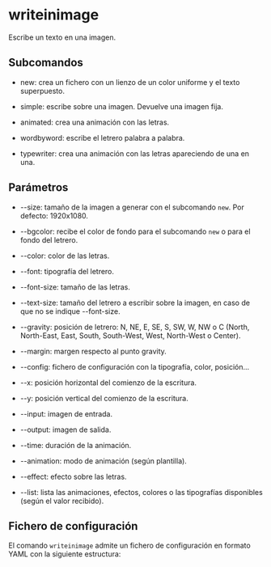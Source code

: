 # writeinimage

Escribe un texto en una imagen.

## Subcomandos

- new: crea un fichero con un lienzo de un color uniforme y el texto superpuesto.

- simple: escribe sobre una imagen. Devuelve una imagen fija.

- animated: crea una animación con las letras.

- wordbyword: escribe el letrero palabra a palabra.

- typewriter: crea una animación con las letras apareciendo de una en una.

## Parámetros

- --size: tamaño de la imagen a generar con el subcomando `new`. Por defecto: 1920x1080.

- --bgcolor: recibe el color de fondo para el subcomando `new` o para el fondo del letrero.

- --color: color de las letras.

- --font: tipografía del letrero.

- --font-size: tamaño de las letras.

- --text-size: tamaño del letrero a escribir sobre la imagen, en caso de que no se indique --font-size.

- --gravity: posición de letrero: N, NE, E, SE, S, SW, W, NW o C (North, North-East, East, South, South-West, West, North-West o Center).

- --margin: margen respecto al punto gravity.

- --config: fichero de configuración con la tipografía, color, posición...

- --x: posición horizontal del comienzo de la escritura.

- --y: posición vertical del comienzo de la escritura.

- --input: imagen de entrada.

- --output: imagen de salida.

- --time: duración de la animación.

- --animation: modo de animación (según plantilla).

- --effect: efecto sobre las letras.

- --list: lista las animaciones, efectos, colores o las tipografías disponibles (según el valor recibido).

## Fichero de configuración

El comando `writeinimage` admite un fichero de configuración en formato YAML con la siguiente estructura:

``` yaml

```
